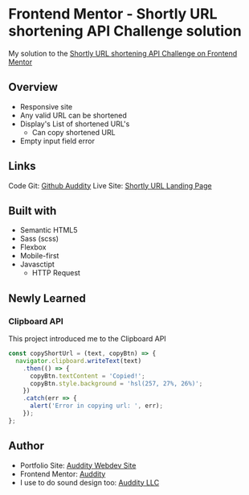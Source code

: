 # Frontend Mentor - Shortly URL shortening API Challenge solution

My solution to the [Shortly URL shortening API Challenge on Frontend Mentor](https://www.frontendmentor.io/challenges/url-shortening-api-landing-page-2ce3ob-G)

## Overview
- Responsive site
- Any valid URL can be shortened
- Display's List of shortened URL's
  - Can copy shortened URL
- Empty input field error

## Links
Code Git: [Github Auddity](https://github.com/Auddity/FEM_URL-Shortening-API-Landing-Page)
Live Site: [Shortly URL Landing Page](https://fem-url-shortening-api-landing-page.vercel.app/)

## Built with
- Semantic HTML5
- Sass (scss)
- Flexbox
- Mobile-first
- Javasctipt 
  - HTTP Request

## Newly Learned

### Clipboard API
This project introduced me to the Clipboard API
```js
const copyShortUrl = (text, copyBtn) => {
  navigator.clipboard.writeText(text)
    .then(() => {
      copyBtn.textContent = 'Copied!';
      copyBtn.style.background = 'hsl(257, 27%, 26%)';
    })
    .catch(err => {
      alert('Error in copying url: ', err);
    });
};
```
## Author
 - Portfolio Site: [Auddity Webdev Site](https://auddity.netlify.app/)
 - Frontend Mentor: [Auddity](https://www.frontendmentor.io/profile/Auddity)
 - I use to do sound design too: [Auddity LLC](https://www.auddityllc.com/)